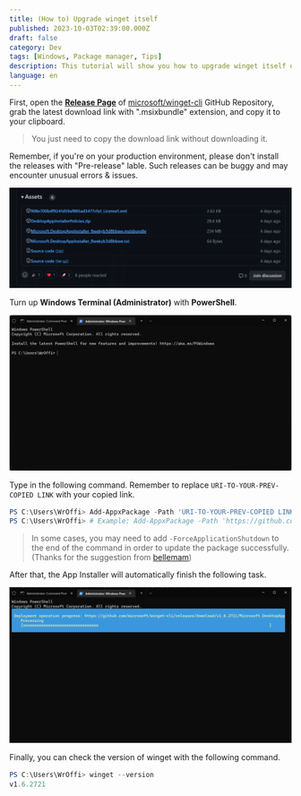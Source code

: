 ```yaml
---
title: (How to) Upgrade winget itself
published: 2023-10-03T02:39:00.000Z
draft: false
category: Dev
tags: [Windows, Package manager, Tips]
description: This tutorial will show you how to upgrade winget itself on Windows without uninstalling the old version.
language: en
---
```


First, open the **[Release Page](https://github.com/microsoft/winget-cli/releases)** of [microsoft/winget-cli](https://github.com/microsoft/winget-cli/) GitHub Repository, grab the latest download link with ".msixbundle" extension, and copy it to your clipboard.

> You just need to copy the download link without downloading it.

Remember, if you're on your production environment, please don't install the releases with "Pre-release" lable. Such releases can be buggy and may encounter unusual errors & issues.

![A screenshot from winget-cli GitHub Release Page](2023100302320173.png)

Turn up **Windows Terminal (Administrator)** with **PowerShell**.

![PowerShell screenshot (with Administrator)](2023100302284921.png)

Type in the following command. Remember to replace `URI-TO-YOUR-PREV-COPIED LINK` with your copied link.

```powershell
PS C:\Users\WrOffi> Add-AppxPackage -Path 'URI-TO-YOUR-PREV-COPIED LINK'
PS C:\Users\WrOffi> # Example: Add-AppxPackage -Path 'https://github.com/microsoft/winget-cli/releases/download/v1.6.2721/Microsoft.DesktopAppInstaller_8wekyb3d8bbwe.msixbundle'
```

> In some cases, you may need to add `-ForceApplicationShutdown` to the end of the command in order to update the package successfully.
> (Thanks for the suggestion from [bellemam](https://github.com/bellemam))

After that, the App Installer will automatically finish the following task.

![Screenshot of installing winget latest version with PowerShell](2023100302282934.png)

Finally, you can check the version of winget with the following command.

```powershell
PS C:\Users\WrOffi> winget --version
v1.6.2721
```
